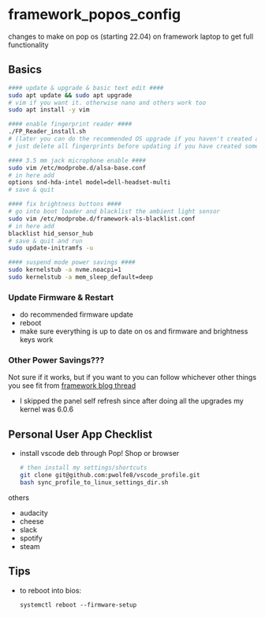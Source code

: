 # framework_popos_config
changes to make on pop os (starting 22.04) on framework laptop to get full functionality 


## Basics

```bash
#### update & upgrade & basic text edit ####
sudo apt update && sudo apt upgrade
# vim if you want it. otherwise nano and others work too
sudo apt install -y vim

#### enable fingerprint reader ####
./FP_Reader_install.sh
# (later you can do the recommended OS upgrade if you haven't created any fingerprints.
# just delete all fingerprints before updating if you have created some)

#### 3.5 mm jack microphone enable ####
sudo vim /etc/modprobe.d/alsa-base.conf
# in here add
options snd-hda-intel model=dell-headset-multi
# save & quit

#### fix brightness buttons ####
# go into boot loader and blacklist the ambient light sensor
sudo vim /etc/modprobe.d/framework-als-blacklist.conf
# in here add 
blacklist hid_sensor_hub
# save & quit and run
sudo update-initramfs -u

#### suspend mode power savings ####
sudo kernelstub -a nvme.noacpi=1
sudo kernelstub -a mem_sleep_default=deep
```

### Update Firmware & Restart

- do recommended firmware update
- reboot
- make sure everything is up to date on os and firmware and brightness keys work

### Other Power Savings???
Not sure if it works, but if you want to you can follow whichever other things you see fit from [framework blog thread](<https://community.frame.work/t/linux-battery-life-tuning/6665>) 
- I skipped the panel self refresh since after doing all the upgrades my kernel was 6.0.6


## Personal User App Checklist

- install vscode deb through Pop! Shop or browser
  ```bash
  # then install my settings/shortcuts
  git clone git@github.com:pwolfe8/vscode_profile.git
  bash sync_profile_to_linux_settings_dir.sh
  ```
others
- audacity
- cheese
- slack 
- spotify
- steam

## Tips

- to reboot into bios:
    ```
    systemctl reboot --firmware-setup
    ```





